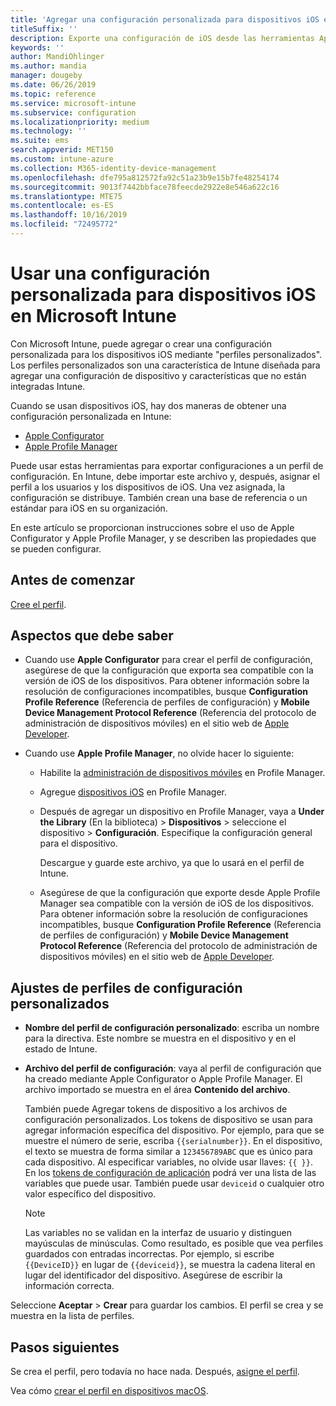 ```yaml
---
title: 'Agregar una configuración personalizada para dispositivos iOS en Microsoft Intune: Azure | Microsoft Docs'
titleSuffix: ''
description: Exporte una configuración de iOS desde las herramientas Apple Configurator o Apple Profile Manager y, después, importe dicha configuración en Microsoft Intune. Esta configuración puede crear, usar y controlar características y configuraciones personalizadas en dispositivos iOS. Después, este perfil personalizado puede asignarse o distribuirse en dispositivos iOS de la organización para crear una línea base o un estándar.
keywords: ''
author: MandiOhlinger
ms.author: mandia
manager: dougeby
ms.date: 06/26/2019
ms.topic: reference
ms.service: microsoft-intune
ms.subservice: configuration
ms.localizationpriority: medium
ms.technology: ''
ms.suite: ems
search.appverid: MET150
ms.custom: intune-azure
ms.collection: M365-identity-device-management
ms.openlocfilehash: dfe795a812572fa92c51a23b9e15b7fe48254174
ms.sourcegitcommit: 9013f7442bbface78feecde2922e8e546a622c16
ms.translationtype: MTE75
ms.contentlocale: es-ES
ms.lasthandoff: 10/16/2019
ms.locfileid: "72495772"
---
```

# <a name="use-custom-settings-for-ios-devices-in-microsoft-intune"></a>Usar una configuración personalizada para dispositivos iOS en Microsoft Intune

Con Microsoft Intune, puede agregar o crear una configuración personalizada para los dispositivos iOS mediante "perfiles personalizados". Los perfiles personalizados son una característica de Intune diseñada para agregar una configuración de dispositivo y características que no están integradas Intune.

Cuando se usan dispositivos iOS, hay dos maneras de obtener una configuración personalizada en Intune:

- [Apple Configurator](https://itunes.apple.com/app/apple-configurator-2/id1037126344?mt=12)
- [Apple Profile Manager](https://support.apple.com/profile-manager)

Puede usar estas herramientas para exportar configuraciones a un perfil de configuración. En Intune, debe importar este archivo y, después, asignar el perfil a los usuarios y los dispositivos de iOS. Una vez asignada, la configuración se distribuye. También crean una base de referencia o un estándar para iOS en su organización.

En este artículo se proporcionan instrucciones sobre el uso de Apple Configurator y Apple Profile Manager, y se describen las propiedades que se pueden configurar.

## <a name="before-you-begin"></a>Antes de comenzar

[Cree el perfil](device-profile-create.md).

## <a name="what-you-need-to-know"></a>Aspectos que debe saber

- Cuando use **Apple Configurator** para crear el perfil de configuración, asegúrese de que la configuración que exporta sea compatible con la versión de iOS de los dispositivos. Para obtener información sobre la resolución de configuraciones incompatibles, busque **Configuration Profile Reference** (Referencia de perfiles de configuración) y **Mobile Device Management Protocol Reference** (Referencia del protocolo de administración de dispositivos móviles) en el sitio web de [Apple Developer](https://developer.apple.com/).

- Cuando use **Apple Profile Manager**, no olvide hacer lo siguiente:

  - Habilite la [administración de dispositivos móviles](https://help.apple.com/serverapp/mac/5.7/#/apd05B9B761-D390-4A75-9251-E9AD29A61D0C) en Profile Manager.
  - Agregue [dispositivos iOS](https://help.apple.com/profilemanager/mac/5.7/#/pm9onzap1984) en Profile Manager.
  - Después de agregar un dispositivo en Profile Manager, vaya a **Under the Library** (En la biblioteca)  > **Dispositivos** > seleccione el dispositivo > **Configuración**. Especifique la configuración general para el dispositivo.

    Descargue y guarde este archivo, ya que lo usará en el perfil de Intune.

  - Asegúrese de que la configuración que exporte desde Apple Profile Manager sea compatible con la versión de iOS de los dispositivos. Para obtener información sobre la resolución de configuraciones incompatibles, busque **Configuration Profile Reference** (Referencia de perfiles de configuración) y **Mobile Device Management Protocol Reference** (Referencia del protocolo de administración de dispositivos móviles) en el sitio web de [Apple Developer](https://developer.apple.com/).

## <a name="custom-configuration-profile-settings"></a>Ajustes de perfiles de configuración personalizados

- **Nombre del perfil de configuración personalizado**: escriba un nombre para la directiva. Este nombre se muestra en el dispositivo y en el estado de Intune.
- **Archivo del perfil de configuración**: vaya al perfil de configuración que ha creado mediante Apple Configurator o Apple Profile Manager. El archivo importado se muestra en el área **Contenido del archivo**.

  También puede Agregar tokens de dispositivo a los archivos de configuración personalizados. Los tokens de dispositivo se usan para agregar información específica del dispositivo. Por ejemplo, para que se muestre el número de serie, escriba `{{serialnumber}}`. En el dispositivo, el texto se muestra de forma similar a `123456789ABC` que es único para cada dispositivo. Al especificar variables, no olvide usar llaves: `{{ }}`. En los [tokens de configuración de aplicación](../apps/app-configuration-policies-use-ios.md#tokens-used-in-the-property-list) podrá ver una lista de las variables que puede usar. También puede usar `deviceid` o cualquier otro valor específico del dispositivo.

  > [!NOTE]
  > Las variables no se validan en la interfaz de usuario y distinguen mayúsculas de minúsculas. Como resultado, es posible que vea perfiles guardados con entradas incorrectas. Por ejemplo, si escribe `{{DeviceID}}` en lugar de `{{deviceid}}`, se muestra la cadena literal en lugar del identificador del dispositivo. Asegúrese de escribir la información correcta.

Seleccione **Aceptar** > **Crear** para guardar los cambios. El perfil se crea y se muestra en la lista de perfiles.

## <a name="next-steps"></a>Pasos siguientes

Se crea el perfil, pero todavía no hace nada. Después, [asigne el perfil](device-profile-assign.md).

Vea cómo [crear el perfil en dispositivos macOS](custom-settings-macos.md). 
